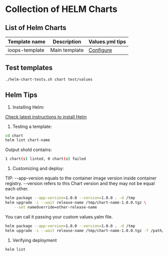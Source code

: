 # Collection of HELM Charts

## List of Helm Charts

| Template name | Description | Values.yml tips |
|---|---|---|
| ioops-template | Main template | [Configure](Configure.md) |

## Test templates

```bash
./helm-chart-tests.sh chart test/values
```

## Helm Tips

1) Installing Helm:

[Check latest instructions to install Helm](https://helm.sh/docs/intro/install/)

1) Testing a template:

```bash
cd chart
helm lint chart-name
```

Output shold contains:

```bash
1 chart(s) linted, 0 chart(s) failed
```

1) Customizing and deploy:

TIP: --app-version equals to the container image version inside container registry. --version refers to this Chart version and they may not be equal each other.

```bash
helm package --app-version=1.0.0 --version=1.0.0 . -d /tmp
helm upgrade -i --wait release-name /tmp/chart-name-1.0.0.tgz \
    --set nameOverride=other-release-name
```

You can call it passing your custom values.yalm file.

```bash
helm package --app-version=1.0.0 --version=1.0.0 . -d /tmp
helm upgrade -i --wait release-name /tmp/chart-name-1.0.0.tgz -f /path/to/values.yaml
```

1) Verifying deployment

```bash
helm list
```
